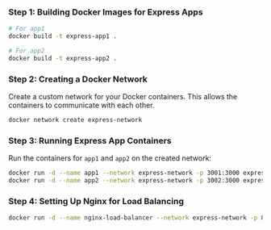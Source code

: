 
### Step 1: Building Docker Images for Express Apps


```bash
# For app1
docker build -t express-app1 .

# For app2
docker build -t express-app2 .
```

### Step 2: Creating a Docker Network

Create a custom network for your Docker containers. This allows the containers to communicate with each other.

```bash
docker network create express-network
```

### Step 3: Running Express App Containers

Run the containers for `app1` and `app2` on the created network:

```bash
docker run -d --name app1 --network express-network -p 3001:3000 express-app1
docker run -d --name app2 --network express-network -p 3002:3000 express-app2
```

### Step 4: Setting Up Nginx for Load Balancing


```bash
docker run -d --name nginx-load-balancer --network express-network -p 80:80 -v $(pwd)/nginx.conf:/etc/nginx/nginx.conf:ro nginx
```


